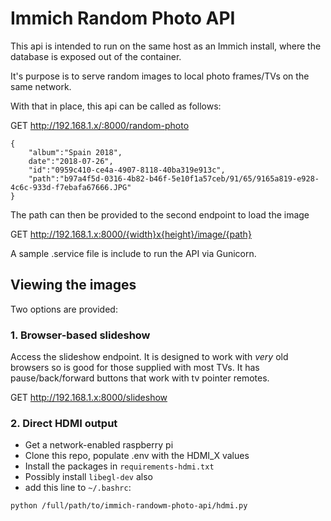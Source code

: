 # Immich Random Photo API

This api is intended to run on the same host as an Immich install, where the database is exposed out of the container.

It's purpose is to serve random images to local photo frames/TVs on the same network.

With that in place, this api can be called as follows:

GET http://192.168.1.x/:8000/random-photo

```
{
    "album":"Spain 2018",
    date":"2018-07-26",
    "id":"0959c410-ce4a-4907-8118-40ba319e913c",
    "path":"b97a4f5d-0316-4b82-b46f-5e10f1a57ceb/91/65/9165a819-e928-4c6c-933d-f7ebafa67666.JPG"
}
```

The path can then be provided to the second endpoint to load the image

GET http://192.168.1.x:8000/{width}x{height}/image/{path}

A sample .service file is include to run the API via Gunicorn.

## Viewing the images

Two options are provided:

### 1. Browser-based slideshow

Access the slideshow endpoint. It is designed to work with _very_ old browsers so is good for those supplied with most TVs. It has pause/back/forward buttons that work with tv pointer remotes.

GET http://192.168.1.x:8000/slideshow

### 2. Direct HDMI output

* Get a network-enabled raspberry pi
* Clone this repo, populate .env with the HDMI_X values
* Install the packages in `requirements-hdmi.txt`
* Possibly install `libegl-dev` also
* add this line to `~/.bashrc`:

`python /full/path/to/immich-randowm-photo-api/hdmi.py`
